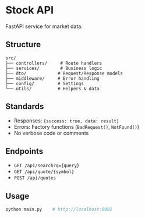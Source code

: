 # Stock API

FastAPI service for market data.

## Structure

```
src/
├── controllers/     # Route handlers
├── services/        # Business logic
├── dto/            # Request/Response models
├── middleware/     # Error handling
├── config/         # Settings
└── utils/          # Helpers & data
```

## Standards

- Responses: `{success: true, data: result}`
- Errors: Factory functions (`BadRequest()`, `NotFound()`)
- No verbose code or comments

## Endpoints

- `GET /api/search?q={query}`
- `GET /api/quote/{symbol}`
- `POST /api/quotes`

## Usage

```bash
python main.py    # http://localhost:8001
```
